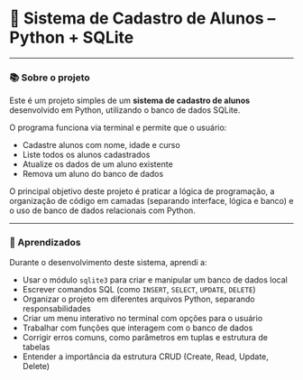 # 🏫 Sistema de Cadastro de Alunos – Python + SQLite

---

### 📚 Sobre o projeto

Este é um projeto simples de um **sistema de cadastro de alunos** desenvolvido em Python, utilizando o banco de dados SQLite.

O programa funciona via terminal e permite que o usuário:

- Cadastre alunos com nome, idade e curso
- Liste todos os alunos cadastrados
- Atualize os dados de um aluno existente
- Remova um aluno do banco de dados

O principal objetivo deste projeto é praticar a lógica de programação, a organização de código em camadas (separando interface, lógica e banco) e o uso de banco de dados relacionais com Python.

---

### 🧠 Aprendizados

Durante o desenvolvimento deste sistema, aprendi a:

- Usar o módulo `sqlite3` para criar e manipular um banco de dados local
- Escrever comandos SQL (como `INSERT`, `SELECT`, `UPDATE`, `DELETE`)
- Organizar o projeto em diferentes arquivos Python, separando responsabilidades
- Criar um menu interativo no terminal com opções para o usuário
- Trabalhar com funções que interagem com o banco de dados
- Corrigir erros comuns, como parâmetros em tuplas e estrutura de tabelas
- Entender a importância da estrutura CRUD (Create, Read, Update, Delete)
